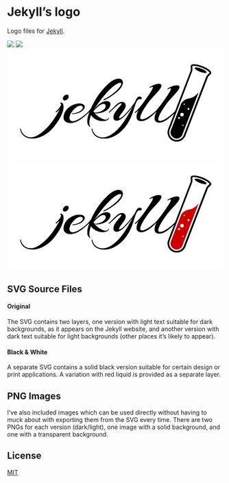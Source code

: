 Jekyll’s logo
===========

Logo files for [Jekyll](http://jekyllrb.com).

![](https://github.com/cobyism/jekyll-logo/blob/master/jekyll-logo-dark-solid.png?raw=true)
![](https://github.com/cobyism/jekyll-logo/blob/master/jekyll-logo-light-transparent.png?raw=true)
![](/jekyll-logo-black-transparent.png)
![](/jekyll-logo-black-red-transparent.png)


## SVG Source Files

#### Original

The SVG contains two layers, one version with light text suitable for dark backgrounds,
as it appears on the Jekyll website, and another version with dark text suitable
for light backgrounds (other places it’s likely to appear).

#### Black & White

A separate SVG contains a solid black version suitable for certain design or print applications. A variation with red liquid is provided as a separate layer.

## PNG Images

I’ve also included images which can be used directly without having to muck about
with exporting them from the SVG every time. There are two PNGs for each version (dark/light),
one image with a solid background, and one with a transparent background.

## License

[MIT](LICENSE)
